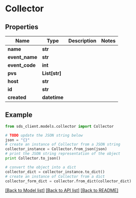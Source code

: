 # Collector


## Properties
Name | Type | Description | Notes
------------ | ------------- | ------------- | -------------
**name** | **str** |  | 
**event_name** | **str** |  | 
**event_code** | **int** |  | 
**pvs** | **List[str]** |  | 
**host** | **str** |  | 
**id** | **str** |  | 
**created** | **datetime** |  | 

## Example

```python
from sds_client.models.collector import Collector

# TODO update the JSON string below
json = "{}"
# create an instance of Collector from a JSON string
collector_instance = Collector.from_json(json)
# print the JSON string representation of the object
print Collector.to_json()

# convert the object into a dict
collector_dict = collector_instance.to_dict()
# create an instance of Collector from a dict
collector_form_dict = collector.from_dict(collector_dict)
```
[[Back to Model list]](../README.md#documentation-for-models) [[Back to API list]](../README.md#documentation-for-api-endpoints) [[Back to README]](../README.md)


